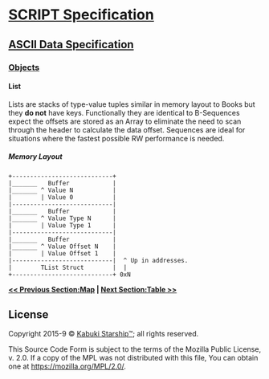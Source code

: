 # [SCRIPT Specification](../../)

## [ASCII Data Specification](../)

### [Objects]()

#### List

Lists are stacks of type-value tuples similar in memory layout to Books but they **do not** have keys. Functionally they are identical to B-Sequences expect the offsets are stored as an Array to eliminate the need to scan through the header to calculate the data offset. Sequences are ideal for situations where the fastest possible RW performance is needed.

##### Memory Layout

```AsciiArt
+----------------------------+
|_______   Buffer            |
|_______ ^ Value N           |
|        | Value 0           |
|----------------------------|
|_______   Buffer            |
|_______ ^ Value Type N      |
|        | Value Type 1      |
|----------------------------|
|_______   Buffer            |
|_______ ^ Value Offset N    |
|        | Value Offset 1    |
|----------------------------|  ^ Up in addresses.
|        TList Struct        |  |
+----------------------------+ 0xN
```

**[<< Previous Section:Map](map) | [Next Section:Table >>](table)**

## License

Copyright 2015-9 © [Kabuki Starship™](https://kabukistarship.com); all rights reserved.

This Source Code Form is subject to the terms of the Mozilla Public License, v. 2.0. If a copy of the MPL was not distributed with this file, You can obtain one at <https://mozilla.org/MPL/2.0/>.
